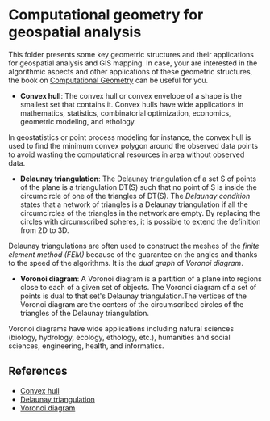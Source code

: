 # Computational geometry for geospatial analysis 
This folder presents some key geometric structures and their applications for geospatial analysis and GIS mapping. In case, your are interested in the algorithmic aspects and other applications of these geometric structures, the book on [Computational Geometry](https://books.google.bj/books?id=9nhHUZpKzeEC) can be useful for you.

- **Convex hull**: The convex hull or convex envelope of a shape is the smallest set that contains it. Convex hulls have wide applications in mathematics, statistics, combinatorial optimization, economics, geometric modeling, and ethology.
  
In geostatistics or point process modeling for instance, the convex hull is used to find the minimum convex polygon around the observed data points to avoid wasting the computational resources in area without observed data.
  
- **Delaunay triangulation**: The Delaunay triangulation of a set S of points of the plane is a triangulation DT(S) such that no point of S is inside the circumcircle of one of the triangles of DT(S). The *Delaunay condition* states that a network of triangles is a Delaunay triangulation if all the circumcircles of the triangles in the network are empty. By replacing the circles with circumscribed spheres, it is possible to extend the definition from 2D to 3D.
  
Delaunay triangulations are often used to construct the meshes of the *finite element method (FEM)* because of the guarantee on the angles and thanks to the speed of the algorithms. It is the *dual graph* of *Voronoi diagram*.

- **Voronoi diagram**: A Voronoi diagram is a partition of a plane into regions close to each of a given set of objects. The Voronoi diagram of a set of points is dual to that set's Delaunay triangulation.The vertices of the Voronoi diagram are the centers of the circumscribed circles of the triangles of the Delaunay triangulation.

Voronoi diagrams have wide applications including natural sciences (biology, hydrology, ecology, ethology, etc.), humanities and social sciences, engineering, health, and informatics.

## References 
- [Convex hull](https://en.wikipedia.org/w/index.php?title=Convex_hull&oldid=1214307526)
- [Delaunay triangulation](https://fr.wikipedia.org/w/index.php?title=Triangulation_de_Delaunay&oldid=208519853)
- [Voronoi diagram](https://fr.wikipedia.org/w/index.php?title=Triangulation_de_Delaunay&oldid=208519853)
